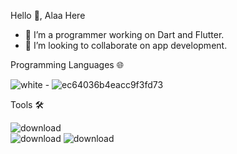 
Hello 👋, Alaa Here

- 🔭 I’m a programmer working on Dart and Flutter.
- 👯 I’m looking to collaborate on app development.

Programming Languages 🌐

![white](https://user-images.githubusercontent.com/122216335/224574237-9c4e6435-3424-4025-9f1d-7c02b77e2969.svg) - ![ec64036b4eacc9f3fd73](https://user-images.githubusercontent.com/122216335/224574255-abd9c3d2-c0dc-420a-adcf-db99f8007cc9.svg)

Tools 🛠️

![download](https://user-images.githubusercontent.com/122216335/224574330-33799814-7ecb-496d-8821-759dfffe02bc.png)  
![download](https://user-images.githubusercontent.com/122216335/224574392-a11818c9-faf4-42e1-ab12-b2447924edf4.png)
![download](https://user-images.githubusercontent.com/122216335/224574437-3e280f2f-064c-4cee-ba4e-806c6028e11f.png)
